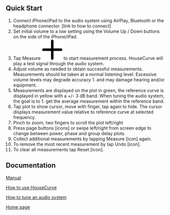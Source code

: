 ## Quick Start

1. Connect iPhone/iPad to the audio system using AirPlay, Bluetooth or the headphone connector.  [link to how to connect]
1. Set initial volume to a low setting using the Volume Up / Down buttons on the side of the iPhone/iPad.
1. Tap Measure ![measure] to start measurement process. HouseCurve will play a test signal through the audio system.
1. Adjust volume as needed to obtain successful measurements. Measurements should be taken at a normal listening level. Excessive volume levels may degrade accuracy 1. and may damage hearing and/or equipment.
1. Measurements are displayed on the plot in green, the reference curve is displayed in yellow with a +/- 3 dB band.  When tuning the audio system, the goal is to 1. get the average measurement within the reference band.
1. Tap plot to show cursor, move with finger, tap again to hide. The cursor displays measurement value relative to reference curve at selected frequency.
1. Pinch to zoom, two fingers to scroll the plot left/right
1. Press page buttons [icons] or swipe left/right from screen edge to change between power, phase and group delay plots.
1. Collect additional measurements by tapping Measure [icon] again.
1. To remove the most recent measurement by tap Undo [icon].
1. To clear all measurements tap Reset [icon].

## Documentation

[Manual](/MANUAL.md)

[How to use HouseCurve](/HOWTO.md)

[How to tune an audio system](/TUNING.md)

[Home page](/README.md)


[measure]: /assets/img/measure.png "Measure"
